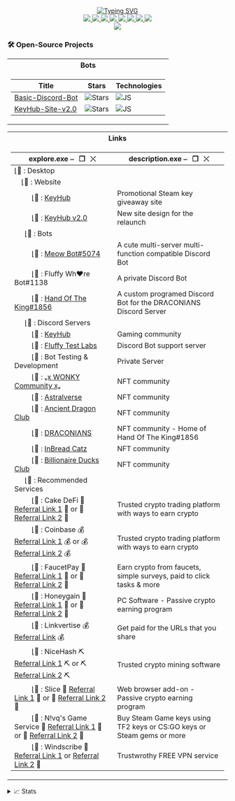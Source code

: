 <p align="center">
<a href="https://github.com/Ki77y666">
    <img src="https://readme-typing-svg.demolab.com/?font=Fira+Code&weight=600&size=20&duration=4000&pause=10&color=4C00F7&center=true&multiline=true&width=1000&height=200&lines=Ki77y666;Yes+i'm+a+fluffball.+Deal+with+it.;=^_^=;-+KeyHub+co-owner;-+Developer+of+3+Discord+Bots;-+Admin+%2F+Moderator+of+multiple+Discord+Servers;+;" alt="Typing SVG" />
</a>
<br/>

<a href="https://discord.gg/yG78Qp8wYJ">
    <img src="https://img.shields.io/badge/Discord-Ki77y666-purple?style=flat-square&logo=discord&logoColor=white">
</a>  
<a href="https://steamcommunity.com/id/Ki77y666/">
    <img src="https://img.shields.io/badge/Steam-Ki77y666-blue?style=flat-square&logo=steam&logoColor=white">
</a>  
<a href="https://twitter.com/Ki77y666">
    <img src="https://img.shields.io/badge/Twitter-Ki77y666-purple?style=flat-square&logo=Twitter&logoColor=white">
</a>
<a href="https://www.facebook.com/Ki77y666/">
    <img src="https://img.shields.io/badge/Facebook-Ki77y666-blue?style=flat-square&logo=facebook&logoColor=white">
</a>
<a href="https://www.reddit.com/user/Ki77y666">
    <img src="https://img.shields.io/badge/Reddit-Ki77y666-purple?style=flat-square&logo=reddit&logoColor=white">
</a>
<a href="mailto:nosman666@live.co.uk">
    <img src="https://img.shields.io/badge/-Email-blue?style=flat-square&logo=gmail&logoColor=white">
</a>
<a href="http://live.xbox.com/Profile?Gamertag=Ki77y666">
    <img src="https://img.shields.io/badge/Xbox-Ki77y666-purple?style=flat-square&logo=xbox&logoColor=white">
</a>
<a href="https://paypal.me/PayTheKi77y666/">
    <img src="https://img.shields.io/badge/PayPal-Ki77y666-blue?style=flat-square&logo=paypal&logoColor=white">
</a>

<br/> 

<!-- <a href="https://github.com/Ki77y666">
    <img src="https://github-readme-stats.vercel.app/api?username=Ki77y666&show_icons=true&count_private=true&show_icons=true&hide_border=true&hide_title=true&card_width=300px&hide_rank=true&bg_color=00000000&theme=dracula">
</a> -->

<a href="https://github.com/Ki77y666">
    <img src="https://github-stats-alpha.vercel.app/api?username=Ki77y666&cc=22272e&tc=37BCF6&ic=fff&bc=0000">
</a>
</p>

### 🛠️ Open-Source Projects
<table>
<tr><th> Bots </th></tr>
<tr><td>

| Title | Stars | Technologies |
|--|--|--|
| [Basic-Discord-Bot](https://github.com/Ki77y666/Basic-Discord-Bot) | <img alt="Stars" src="https://img.shields.io/github/stars/Ki77y666/Basic-Discord-Bot?style=flat-square&labelColor=black"/> | ![JS](https://img.shields.io/badge/JS-black?style=flat-square&logo=javascript)|
| [KeyHub-Site-v2.0](https://github.com/Ki77y666/KeyHub-Site-v2.0) | <img alt="Stars" src="https://img.shields.io/github/stars/Ki77y666/KeyHub-Site-v2.0?style=flat-square&labelColor=black"/> | ![JS](https://img.shields.io/badge/JS-black?style=flat-square&logo=javascript)|

</td></tr> </table>

<table>
<tr><th> Links </th></tr>
<tr><td>

| explore.exe          ⎯⠀❐⠀⤬ | description.exe          ⎯⠀❐⠀⤬ |
| -- | -- |
|⌊📂 : Desktop | |
|⠀ ⌊📂 : Website | |
|⠀⠀ ⠀⌊📁 : [KeyHub](https://key-hub.eu/) | Promotional Steam key giveaway site |
|⠀⠀ ⠀⌊📁 : [KeyHub v2.0](https://ki77y666.github.io/KeyHub-Site-v2.0/) | New site design for the relaunch |
|⠀⠀⌊📂 : Bots | |
|⠀⠀ ⠀⌊📁 : [Meow Bot#5074](https://top.gg/bot/988041477722603560) | A cute multi-server multi-function compatible Discord Bot |
|⠀⠀ ⠀⌊📁 : Fluffy Wh♥re Bot#1138 | A private Discord Bot |
|⠀⠀ ⠀⌊📁 : [Hand Of The King#1856](https://discordbotlist.com/bots/hand-of-the-king) |  A custom programed Discord Bot for the DRɅCONIɅNS Discord Server |
|⠀⠀⌊📂 : Discord Servers | |
|⠀⠀ ⠀⌊📁 : [KeyHub](https://discord.gg/yG78Qp8wYJ) | Gaming community |
|⠀⠀ ⠀⌊📁 : [Fluffy Test Labs](https://discord.gg/92mEjAk7ZE) | Discord Bot support server |
|⠀⠀ ⠀⌊📁 : Bot Testing & Development | Private Server |
|⠀⠀ ⠀⌊📁 : [ₓⅹ WONKY Community ⅹₓ](https://discord.gg/hWj8atq8jH) | NFT community |
|⠀⠀ ⠀⌊📁 : [Astralverse](https://discord.gg/NXNfAdYjS3) | NFT community |
|⠀⠀ ⠀⌊📁 : [Ancient Dragon Club](https://discord.gg/2d5CBAqJtj) | NFT community |
|⠀⠀ ⠀⌊📁 : [DRɅCONIɅNS](https://discord.gg/ySxE3gQxWe) | NFT community - Home of Hand Of The King#1856 |
|⠀⠀ ⠀⌊📁 : [InBread Catz](https://discord.gg/HGsDJK5WCR) | NFT community |
|⠀⠀ ⠀⌊📁 : [Billionaire Ducks Club](https://discord.gg/RDJctDpbzp) | NFT community |
|⠀⠀⌊📂 : Recommended Services | |
|⠀⠀ ⠀⌊📁 : Cake DeFi 🧁 [Referral Link 1](http://lyksoomu.com/27088791/cake-defi) 🧁 or 🧁 [Referral Link 2](https://link-target.net/566060/cake-defi) 🧁 | Trusted crypto trading platform with ways to earn crypto |
|⠀⠀ ⠀⌊📁 : Coinbase 💰 [Referral Link 1](http://lyksoomu.com/27088791/coinbase) 💰 or 💰 [Referral Link 2](https://direct-link.net/566060/coinbase) 💰 | Trusted crypto trading platform with ways to earn crypto |
|⠀⠀ ⠀⌊📁 : FaucetPay 🚰 [Referral Link 1](http://lyksoomu.com/27088791/fluid-nodes) 🚰 or 🚰 [Referral Link 2](https://link-hub.net/566060/fluidnodes) 🚰 | Earn crypto from faucets, simple surveys, paid to click tasks & more |
|⠀⠀ ⠀⌊📁 : Honeygain 🍯 [Referral Link 1](http://lyksoomu.com/27088791/honeygain) 🍯 or 🍯 [Referral Link 2](https://link-center.net/566060/honeygain) 🍯 | PC Software - Passive crypto earning program |
|⠀⠀ ⠀⌊📁 : Linkvertise 💰 [Referral Link](https://publisher.linkvertise.com/ac/566060) 💰 | Get paid for the URLs that you share |
|⠀⠀ ⠀⌊📁 : NiceHash ⛏ [Referral Link 1](http://lyksoomu.com/27088791/nicehash) ⛏ or ⛏ [Referral Link 2](https://link-target.net/566060/nicehash) ⛏ | Trusted crypto mining software |
|⠀⠀ ⠀⌊📁 : Slice 🔗 [Referral Link 1](http://lyksoomu.com/27088791/slice) 🔗 or 🔗 [Referral Link 2](https://link-target.net/566060/slice) 🔗 | Web browser add-on - Passive crypto earning program |
|⠀⠀ ⠀⌊📁 : N!vq's Game Service 🔗 [Referral Link 1](http://lyksoomu.com/27088791/nivq-game-service) 🔗 or 🔗 [Referral Link 2](https://link-hub.net/566060/nivq-game-service) 🔗 | Buy Steam Game keys using TF2 keys or CS:GO keys or Steam gems or more |
|⠀⠀ ⠀⌊📁 : Windscribe 🔗 [Referral Link 1](http://lyksoomu.com/27088791/windscribe) or [Referral Link 2](https://link-hub.net/566060/windscribe) 🔗 | Trustwrothy FREE VPN service |
</td></tr>
</table>

<details>
<summary>📈 Stats</summary>
<br>
My Github Stats

![](http://github-profile-summary-cards.vercel.app/api/cards/profile-details?username=Ki77y666&theme=dracula) 

![](http://github-profile-summary-cards.vercel.app/api/cards/repos-per-language?username=Ki77y666&theme=dracula) 
![](http://github-profile-summary-cards.vercel.app/api/cards/most-commit-language?username=Ki77y666&theme=dracula)


<br>
